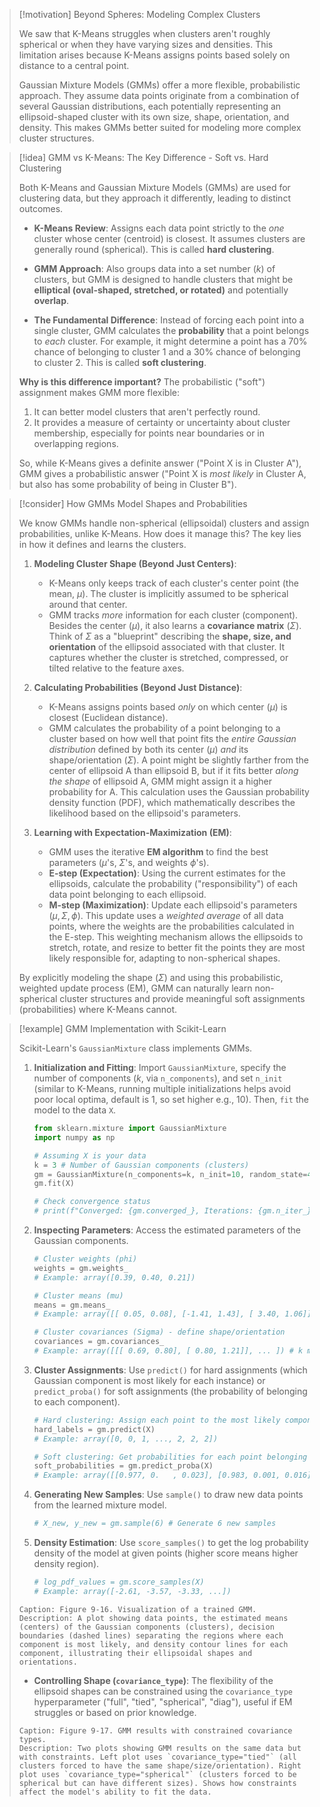 > [!motivation] Beyond Spheres: Modeling Complex Clusters
>
> We saw that K-Means struggles when clusters aren't roughly spherical or when they have varying sizes and densities. This limitation arises because K-Means assigns points based solely on distance to a central point.
>
> Gaussian Mixture Models (GMMs) offer a more flexible, probabilistic approach. They assume data points originate from a combination of several Gaussian distributions, each potentially representing an ellipsoid-shaped cluster with its own size, shape, orientation, and density. This makes GMMs better suited for modeling more complex cluster structures.

> [!idea] GMM vs K-Means: The Key Difference - Soft vs. Hard Clustering
>
> Both K-Means and Gaussian Mixture Models (GMMs) are used for clustering data, but they approach it differently, leading to distinct outcomes.
>
> * **K-Means Review**: Assigns each data point strictly to the *one* cluster whose center (centroid) is closest. It assumes clusters are generally round (spherical). This is called **hard clustering**.
>
> * **GMM Approach**: Also groups data into a set number ($k$) of clusters, but GMM is designed to handle clusters that might be **elliptical (oval-shaped, stretched, or rotated)** and potentially **overlap**.
>
> * **The Fundamental Difference**: Instead of forcing each point into a single cluster, GMM calculates the **probability** that a point belongs to *each* cluster. For example, it might determine a point has a 70% chance of belonging to cluster 1 and a 30% chance of belonging to cluster 2. This is called **soft clustering**.
>
> **Why is this difference important?**
> The probabilistic ("soft") assignment makes GMM more flexible:
> 1.  It can better model clusters that aren't perfectly round.
> 2.  It provides a measure of certainty or uncertainty about cluster membership, especially for points near boundaries or in overlapping regions.
>
> So, while K-Means gives a definite answer ("Point X is in Cluster A"), GMM gives a probabilistic answer ("Point X is *most likely* in Cluster A, but also has some probability of being in Cluster B").

> [!consider] How GMMs Model Shapes and Probabilities
>
> We know GMMs handle non-spherical (ellipsoidal) clusters and assign probabilities, unlike K-Means. How does it manage this? The key lies in how it defines and learns the clusters.
>
> 1.  **Modeling Cluster Shape (Beyond Just Centers)**:
>     * K-Means only keeps track of each cluster's center point (the mean, $\mu$). The cluster is implicitly assumed to be spherical around that center.
>     * GMM tracks *more* information for each cluster (component). Besides the center ($\mu$), it also learns a **covariance matrix** ($\Sigma$). Think of $\Sigma$ as a "blueprint" describing the **shape, size, and orientation** of the ellipsoid associated with that cluster. It captures whether the cluster is stretched, compressed, or tilted relative to the feature axes.
>
> 2.  **Calculating Probabilities (Beyond Just Distance)**:
>     * K-Means assigns points based *only* on which center ($\mu$) is closest (Euclidean distance).
>     * GMM calculates the probability of a point belonging to a cluster based on how well that point fits the *entire Gaussian distribution* defined by both its center ($\mu$) *and* its shape/orientation ($\Sigma$). A point might be slightly farther from the center of ellipsoid A than ellipsoid B, but if it fits better *along the shape* of ellipsoid A, GMM might assign it a higher probability for A. This calculation uses the Gaussian probability density function (PDF), which mathematically describes the likelihood based on the ellipsoid's parameters.
>
> 3.  **Learning with Expectation-Maximization (EM)**:
>     * GMM uses the iterative **EM algorithm** to find the best parameters ($\mu$'s, $\Sigma$'s, and weights $\phi$'s).
>     * **E-step (Expectation)**: Using the current estimates for the ellipsoids, calculate the probability ("responsibility") of each data point belonging to each ellipsoid.
>     * **M-step (Maximization)**: Update each ellipsoid's parameters ($\mu, \Sigma, \phi$). This update uses a *weighted average* of all data points, where the weights are the probabilities calculated in the E-step. This weighting mechanism allows the ellipsoids to stretch, rotate, and resize to better fit the points they are most likely responsible for, adapting to non-spherical shapes.
>
> By explicitly modeling the shape ($\Sigma$) and using this probabilistic, weighted update process (EM), GMM can naturally learn non-spherical cluster structures and provide meaningful soft assignments (probabilities) where K-Means cannot.

> [!example] GMM Implementation with Scikit-Learn
>
> Scikit-Learn's `GaussianMixture` class implements GMMs.
>
> 1.  **Initialization and Fitting**: Import `GaussianMixture`, specify the number of components ($k$, via `n_components`), and set `n_init` (similar to K-Means, running multiple initializations helps avoid poor local optima, default is 1, so set higher e.g., 10). Then, `fit` the model to the data `X`.
>     ```python
>     from sklearn.mixture import GaussianMixture
>     import numpy as np
>
>     # Assuming X is your data
>     k = 3 # Number of Gaussian components (clusters)
>     gm = GaussianMixture(n_components=k, n_init=10, random_state=42)
>     gm.fit(X)
>
>     # Check convergence status
>     # print(f"Converged: {gm.converged_}, Iterations: {gm.n_iter_}")
>     ```
>
> 2.  **Inspecting Parameters**: Access the estimated parameters of the Gaussian components.
>     ```python
>     # Cluster weights (phi)
>     weights = gm.weights_
>     # Example: array([0.39, 0.40, 0.21])
>
>     # Cluster means (mu)
>     means = gm.means_
>     # Example: array([[ 0.05, 0.08], [-1.41, 1.43], [ 3.40, 1.06]])
>
>     # Cluster covariances (Sigma) - define shape/orientation
>     covariances = gm.covariances_
>     # Example: array([[[ 0.69, 0.80], [ 0.80, 1.21]], ... ]) # k matrices
>     ```
>
> 3.  **Cluster Assignments**: Use `predict()` for hard assignments (which Gaussian component is most likely for each instance) or `predict_proba()` for soft assignments (the probability of belonging to each component).
>     ```python
>     # Hard clustering: Assign each point to the most likely component
>     hard_labels = gm.predict(X)
>     # Example: array([0, 0, 1, ..., 2, 2, 2])
>
>     # Soft clustering: Get probabilities for each point belonging to each component
>     soft_probabilities = gm.predict_proba(X)
>     # Example: array([[0.977, 0.   , 0.023], [0.983, 0.001, 0.016], ...])
>     ```
>
> 4.  **Generating New Samples**: Use `sample()` to draw new data points from the learned mixture model.
>     ```python
>     # X_new, y_new = gm.sample(6) # Generate 6 new samples
>     ```
>
> 5.  **Density Estimation**: Use `score_samples()` to get the log probability density of the model at given points (higher score means higher density region).
>     ```python
>     # log_pdf_values = gm.score_samples(X)
>     # Example: array([-2.61, -3.57, -3.33, ...])
>     ```
> ```image_goes_here
> Caption: Figure 9-16. Visualization of a trained GMM.
> Description: A plot showing data points, the estimated means (centers) of the Gaussian components (clusters), decision boundaries (dashed lines) separating the regions where each component is most likely, and density contour lines for each component, illustrating their ellipsoidal shapes and orientations.
> ```
>
> * **Controlling Shape (`covariance_type`)**: The flexibility of the ellipsoid shapes can be constrained using the `covariance_type` hyperparameter ("full", "tied", "spherical", "diag"), useful if EM struggles or based on prior knowledge.
> ```image_goes_here
> Caption: Figure 9-17. GMM results with constrained covariance types.
> Description: Two plots showing GMM results on the same data but with constraints. Left plot uses `covariance_type="tied"` (all clusters forced to have the same shape/size/orientation). Right plot uses `covariance_type="spherical"` (clusters forced to be spherical but can have different sizes). Shows how constraints affect the model's ability to fit the data.
> ```